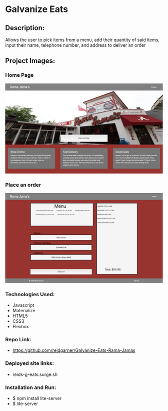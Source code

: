 # Galvanize Eats

## Description: 
Allows the user to pick items from a menu, add their quantity of said items, input their name, telephone number, and address to deliver an order

## Project Images: 

### Home Page

![Home](assets/HomePage.png)

### Place an order

![Edit Film](assets/PlaceAnOrder.png)

### Technologies Used:
- Javascript
- Materialize
- HTML5
- CSS3
- Flexbox 

### Repo Link:
- https://github.com/reidgarner/Galvanize-Eats-Rama-Jamas

### Deployed site links:
- reids-g-eats.surge.sh

### Installation and Run:
- $ npm install lite-server
- $ lite-server
